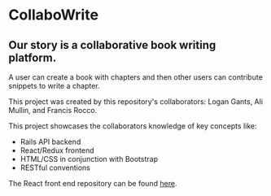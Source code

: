 # CollaboWrite

## Our story is a collaborative book writing platform.

A user can create a book with chapters and then other users can contribute snippets to write a chapter.

This project was created by this repository's collaborators: Logan Gants, Ali Mullin, and Francis Rocco.

This project showcases the collaborators knowledge of key concepts like:

* Rails API backend
* React/Redux frontend
* HTML/CSS in conjunction with Bootstrap
* RESTful conventions

The React front end repository can be found [here](https://github.com/lgants/flatiron-final-react).
